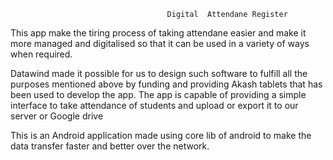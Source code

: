                                        Digital  Attendane Register
This app make the tiring process of taking attendane easier and make it more managed and digitalised so that it can be used in a variety of ways when required.

Datawind made it possible for us to design such software to fulfill all the purposes mentioned above by funding and providing Akash tablets that has been used to develop the app.
The app is capable of providing a simple interface to take attendance of students and upload or export it to our server or Google drive

This is an Android application made using core lib of android to make the data transfer faster and better over the network.
